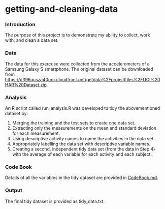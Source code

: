 # getting-and-cleaning-data

### Introduction
The purpose of this project is to demonstrate my ability to collect, work with, and clean a data set. 

### Data
The data for this exercuse were collected from the accelerometers of a Samsung Galaxy S smartphone. The original dataset can be downloaded from https://d396qusza40orc.cloudfront.net/getdata%2Fprojectfiles%2FUCI%20HAR%20Dataset.zip.

### Analysis
An R script called run_analysis.R was developed to tidy the abovementioned dataset by:
1. Merging the training and the test sets to create one data set.
2. Extracting only the measurements on the mean and standard deviation for each measurement.
3. Using descriptive activity names to name the activities in the data  set.
4. Appropriately labelling the data set with descriptive variable names.
5. Creating a second, independent tidy data set (from the data in Step 4) with the average of each variable for each activity and each subject.

### Code Book
Details of all the variables in the tidy dataset are provided in [CodeBook.md](https://github.com/mboodraj/getting-and-cleaning-data/blob/master/CodeBook.md).

### Output
The final tidy dataset is provided as tidy_data.txt.
